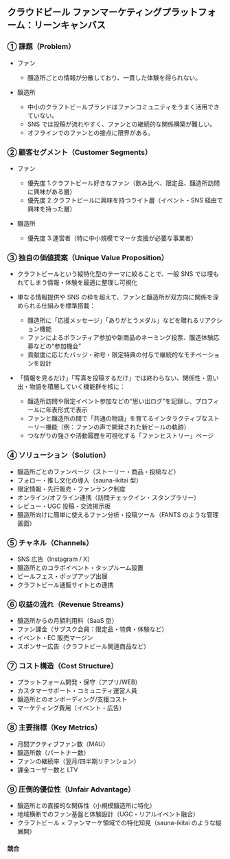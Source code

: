 ## クラウドビール ファンマーケティングプラットフォーム：リーンキャンバス

### ① 課題（Problem）

- ファン

  - 醸造所ごとの情報が分散しており、一貫した体験を得られない。

- 醸造所

  - 中小のクラフトビールブランドはファンコミュニティをうまく活用できていない。
  - SNS では投稿が流れやすく、ファンとの継続的な関係構築が難しい。
  - オフラインでのファンとの接点に限界がある。

### ② 顧客セグメント（Customer Segments）

- ファン

  - 優先度 1.クラフトビール好きなファン（飲み比べ、限定品、醸造所訪問に興味がある層）
  - 優先度 2.クラフトビールに興味を持つライト層（イベント・SNS 経由で興味を持った層）

- 醸造所

  - 優先度 3.運営者（特に中小規模でマーケ支援が必要な事業者）

### ③ 独自の価値提案（Unique Value Proposition）

- クラフトビールという縦特化型のテーマに絞ることで、一般 SNS では埋もれてしまう情報・体験を最適に整理し可視化
- 単なる情報提供や SNS の枠を超えて、ファンと醸造所が双方向に関係を深められる仕組みを標準搭載：

  - 醸造所に「応援メッセージ」「ありがとうメダル」などを贈れるリアクション機能
  - ファンによるボランティア参加や新商品のネーミング投票、醸造体験応募などの“参加機会”
  - 貢献度に応じたバッジ・称号・限定特典の付与で継続的なモチベーションを設計

- 「情報を見るだけ」「写真を投稿するだけ」では終わらない、関係性・思い出・物語を積層していく機能群を核に：

  - 醸造所訪問や限定イベント参加などの“思い出ログ”を記録し、プロフィールに年表形式で表示
  - ファンと醸造所の間で「共通の物語」を育てるインタラクティブなストーリー機能（例：ファンの声で開発された新ビールの軌跡）
  - つながりの強さや活動履歴を可視化する「ファンヒストリー」ページ

### ④ ソリューション（Solution）

- 醸造所ごとのファンページ（ストーリー・商品・投稿など）
- フォロー・推し文化の導入（sauna-ikitai 型）
- 限定情報・先行販売・ファンランク制度
- オンライン/オフライン連携（訪問チェックイン・スタンプラリー）
- レビュー・UGC 投稿・交流掲示板
- 醸造所向けに簡単に使えるファン分析・投稿ツール（FANTS のような管理画面）

### ⑤ チャネル（Channels）

- SNS 広告（Instagram / X）
- 醸造所とのコラボイベント・タップルーム設置
- ビールフェス・ポップアップ出展
- クラフトビール通販サイトとの連携

### ⑥ 収益の流れ（Revenue Streams）

- 醸造所からの月額利用料（SaaS 型）
- ファン課金（サブスク会員：限定品・特典・体験など）
- イベント・EC 販売マージン
- スポンサー広告（クラフトビール関連商品など）

### ⑦ コスト構造（Cost Structure）

- プラットフォーム開発・保守（アプリ/WEB）
- カスタマーサポート・コミュニティ運営人員
- 醸造所とのオンボーディング/支援コスト
- マーケティング費用（イベント・広告）

### ⑧ 主要指標（Key Metrics）

- 月間アクティブファン数（MAU）
- 醸造所数（パートナー数）
- ファンの継続率（翌月/四半期リテンション）
- 課金ユーザー数と LTV

### ⑨ 圧倒的優位性（Unfair Advantage）

- 醸造所との直接的な関係性（小規模醸造所に特化）
- 地域横断でのファン基盤と体験設計（UGC・リアルイベント融合）
- クラフトビール × ファンマーケ領域での特化知見（sauna-ikitai のような縦展開）

#### 競合
